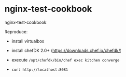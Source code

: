 # nginx-test-cookbook
nginx-test-cookbook

Reproduce:

- install virtualbox
- install chefDK 2.0+ (https://downloads.chef.io/chefdk/)

- execute `/opt/chefdk/bin/chef exec kitchen converge`

- `curl http://localhost:8081`
